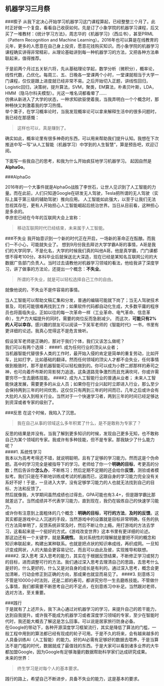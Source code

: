 机器学习三月祭
---
###楔子
从我下定决心开始学习机器学习这门课程算起，已经整整三个月了。此时正好做一个复盘，看看自己收获如何。先是订了小象学院的机器学习课程，后又买了一堆教材：《统计学习方法》，周志华的《机器学习》（西瓜书），甚至PRML（Pattern Recognition and Machine Learning）。2016年也可以算是在线教育的元年，更多的人愿意在自己身上投资，愿意花钱购买知识。而小象学院的机器学习课程确实讲得非常精彩，从理论基础讲到每一种机器学习的方法，又把各种方法串联起来，值得推荐。  

于是前两个月过五关斩六将，先从基础理论学起，数学分析（微积分），概率论，线性代数，凸优化。每周三、五、日晚各一堂课两个小时，一堂课就相当于大学一门课程，仅仅是跟上进度就已经非常不易。之后开始切入正题，讲线性回归，Logistic回归，决策树，提升算法，SVM，聚类，EM算法，朴素贝叶斯，LDA，HMM（隐马尔科夫模型）。光这一堆名词都看晕了……  
仿佛从新进入了大学的状态，一种求知欲驱使着我，当我弄明白一个个概念时，那种畅快又刺激着我的学习热情。  
举个栗子，在学习概率论时，当我发现概率论可以拿来解释生活中的很多问题时，我已经在那感慨：  
>这样也可以，真是赚到了。  

确实如此，概率论里有很多神奇的东西，可以用来帮助我们提升认知。我想在下次推送中写一写“从人工智能（机器学习）中学到的人生智慧”，算是预告吧，欢迎订阅。

下面写一些我自己的思考，和我为什么开始疯狂地学习机器学习。
起因自然是**AlphaGo**。

###AlphaGo

2016年的一个大事件就是AlphaGo战胜了李世石，让世人见识到了人工智能的力量。而在此前，人们只知道Google在研发无人驾驶，Tesla把所谓的无人驾驶（实际上属于第三级的辅助驾驶）推向应用。
人工智能如此强大，以至于让我们无法忽视其存在，更有人开始担心人工智能崛起后统治世界。当日从目前看，这种担心是多余的。  
李彦宏已经在今年的互联网大会上宣称：
>移动互联网时代已经结束，未来属于人工智能。  

###不失业
我开始意识到一个新的时代正在开启，一场新的革命正在酝酿。而我们一不小心，可能就失业了。
想到9月份我去拜访大学学霸A哥的事情，A哥是我们的大学同学，不是化名，大学的时候我们真的叫他A哥。他是真学霸，门门课都恨不得考100分。本科毕业后就保送北大深造，现在已经是某知名互联网公司的大数据广告部门负责人。当时过去请教他对机器学习领域的看法，他给我讲了深度学习，讲了做事的方法论，还提出一个概念：**不失业**。
>所谓的不失业，就是可以轻松选择自己工作的自由。
  
就像他说的，不失业不是件容易的事情。 
  
当人工智能可以帮助文稿汇集和分发，普通的编辑可能就下岗了；当无人驾驶技术普及，司机可能很难再找到工作；如果软件代码都自动化生成，大多数平庸的程序员也将面临失业。正如以往的每一次革命一样（工业革命、电气革命、信息革命），生产力大幅提升的同时，需要的岗位反而急剧减少。  而这次，**可能只有2%的人可以幸存**。感兴趣的朋友可以阅读一下吴军老师的《智能时代》一书，书里有更详细的论述。我真心觉得这不是危言耸听。  
  
假设吴军老师是正确的，那对于我们个体，我们又该怎么做呢？   
我们可以有两个选择： 
####1. 成为任何行业的顶尖从业者；  
当机器智能代替很多人类的工作时，最开始入侵的肯定是简单的重复劳动，比如开车，比如打字，比如基础的翻译。然而任何领域的顶尖人才都不会失业，任何事情做到极致时，那不是机器智能可以轻松做到的。你可以成为小野二郎那样的寿司之神，也可向着乔布斯的背影努力追逐。这条道路竞争激烈而且充满坎坷，你或许需要穷尽一生去磨练技能。
####2. 成为人工智能行业的普通从业者；
未来人工智能快速发展，需要更多的从业人员；如果你在行业兴起时立即进入行业，那么至少会保持两到三年的时间优势。这仅仅只有两到三年的时间而已，几年之后或许会有大批的人投入到相关行业。当然对于一个快速学习者，两到三年的时间已经足够达到资深或者专家的级别了。    

###反思
在这个时候，我陷入了沉思。
>我在自己从事的领域这么多年积累了什么，是不是敢称为专家了？  

反思的结果是并没有。当我了解到更多知识的时候，发现自己更多无知，也不敢称自己为某个领域的专家。我或许有多种技能，但不是专家。那我缺少了什么能力呢？  
####1. 系统性学习  
我本以为高考考得还不错，就说明聪明，且有了足够的学习能力。然而这是个伪命题。高中的学习完全是被指导下的学习。老师给了你一个**明确的目标**，考更高的分数；然后告诉你**怎么办**，不断练习；然后定期不定期的还会给你**反馈**，测验或者模拟考。我们只是在不断地训练成考试的机器而已，这跟自身的学习能力完全没有关系好不好！于是，一旦进入大学，没有足够学习能力的人也就无法找到自己的目标、方法和反馈了。  
然后就像我，大学期间虽然成绩也过得去，GPA可能也有3.4+，但是跟学霸比那就差远了。当然成绩并不代表学习能力，直到现在，我仍在锻炼自己的快速学习能力。  
或许你有注意到上面粗体的几个概念：**明确的目标**，**可行的方法**，**及时的反馈**。这其实都是游戏中让人沉迷的手段，当然游戏中的设置就是目标非常明确，任务的执行方法简单明了，反馈系统非常及时，然后不断让你上瘾。用打游戏的方法去学习，这看起来是一个挺好的方式。《游戏改变世界》这本书里有更详细的论述。  
那这边还有一个关键字，就是**系统性**。 我对系统性的理解就是要把不同的概念和知识串联起来，构建出某种联系。也就是把点状的知识串成线，再织成网。一旦知识变成网状，人的大脑会更容易记忆，而且可以由此及彼，实现推导和联想。  
####2. 深入思考 
深入思考的能力，其实在于根据反馈结果，不断修正学习或努力的目标，进而调整可行的方法。我们通过深入思考去理清自己的思路，去思考什么是好的，什么更好的，什么又是对自身的成长是有利的。通过深入思考，概念会更加清晰，行动会修正到正确的方向，那成果也就显而易见了。 
####3. 刻意练习  
不管是10000小时法则，还是二郎的寿司，都讲究穷尽一生去磨练技能。不管做什么事情，我们都需要不断思考自己的不足点，在刻意练习中补足。当然跟对老师，选对方法，至关重要。

###践行  
于是就有了上述开头，我下决心通过对机器学习的学习，来提升自己的若干能力，达到自我提升。或许我不能成为机器学习或者深度学习领域的专家，至少在智能时代时，我还能大概去了解这是怎么回事。可以说是居家旅行防身必备。  
在Google的带动下，各种开源深度学习框架流行，其实是降低了算法的门槛，一般工程中用到的算法都已经有现成的轮子可用。于是不久的将来，会有越来越多的人具备训练AI（人工智能）的能力。好的AI必需有足够好的数据去喂养，于是当算法不是门槛的时代，数据就成了最值钱的东西。于是大家可以看到诸多业界的大牛都加盟Google，因为Google有足够海量的数据帮助科学家们达成研究成果。  
未来的世界：  
>终生学习是对每个人的基本要求。  
  
践行的路上，希望自己不断进步，具备不失业的能力，这是基本的要求。